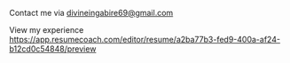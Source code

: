 Contact me via divineingabire69@gmail.com

View my experience https://app.resumecoach.com/editor/resume/a2ba77b3-fed9-400a-af24-b12cd0c54848/preview
